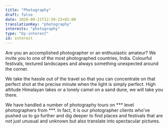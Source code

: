```yaml
---
title: "Photography"
draft: false
date: 2020-09-21T12:59:23+02:00
translationKey: "photography"
interests: "photography"
type: "by-interest"
id: interest
---
```

Are you an accomplished photographer or an enthusiastic amateur? We invite you to one of the most photographed countries, India. Colourful festivals, textured landscapes and always something unexpected around the corner.

We take the hassle out of the travel so that you can concentrate on that perfect shot at the precise minute when the light is simply perfect. High altitude Himalayan lakes or a lonely camel on a sand dune, we will take you there.

We have handled a number of photography tours on *** level photographers from ***. In fact, it is our photographer clients who've pushed us to go further and dig deeper to find places and festivals that are not just unusual and unknown but also translate into spectacular pictures.
